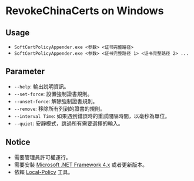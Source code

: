 ﻿RevokeChinaCerts on Windows
==============

## Usage
* `SoftCertPolicyAppender.exe <参数> <证书完整路径>`
* `SoftCertPolicyAppender.exe <参数> <证书完整路径 1> <证书完整路径 2> ...`

## Parameter
* `--help`: 輸出説明資訊。
* `--set-force`: 設置強制證書規則。
* `--unset-force`: 解除強制證書規則。
* `--remove`: 移除所有列到的證書的規則。
* `--interval Time`: 如果遇到錯誤時的重試間隔時間，以毫秒為單位。
* `--quiet`: 安靜模式，跳過所有需要選擇的輸入。

## Notice
* 需要管理員許可權運行。
* 需要安裝 [Microsoft .NET Framework 4.x](https://www.microsoft.com/en-us/download/details.aspx?id=17718) 或者更新版本。
* 依賴 [Local-Policy](https://bitbucket.org/MartinEden/local-policy/overview) 工具。
